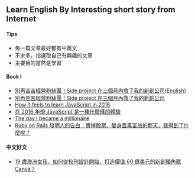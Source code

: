 ## Learn English By Interesting short story from Internet
#### Tips
* 每一篇文章最好都有中英文
* 不求多，指選取自己有興趣的文章
* 主要目的當然是學習

#### Book I
* [別再苦苦經營粉絲團！Side project 在三個月內救了我的新創公司(English)](https://buzzorange.com/techorange/2014/11/04/side-projects-saved-our-startup/)
* [別再苦苦經營粉絲團！Side project 在三個月內救了我的新創公司](https://buzzorange.com/techorange/2014/11/04/side-projects-saved-our-startup/)
* [How it feels to learn JavaScript in 2016](https://hackernoon.com/how-it-feels-to-learn-javascript-in-2016-d3a717dd577f)
* [在 2016 年學 JavaScript 是一種什麼樣的體驗](https://kknews.cc/tech/zl9q93.html)
* [The day I became a millionaire](https://m.signalvnoise.com/the-day-i-became-a-millionaire/)
* [Ruby on Rails 發明人的告白：賣掉股票、變身百萬富翁的那天，我得到了什麼呢？](https://www.inside.com.tw/article/5437-ruby-on-rails-inventer-what-i-have-learn-when-the-day-i-became-a-millionaire)


#### 中文好文
* [19 歲澳洲女孩，如何從校刊設計開始，打造價值 60 億美元的新創獨角獸 Canva？](https://buzzorange.com/techorange/2021/01/27/canva-australian-unicorn-story-melanie-perkins/)

